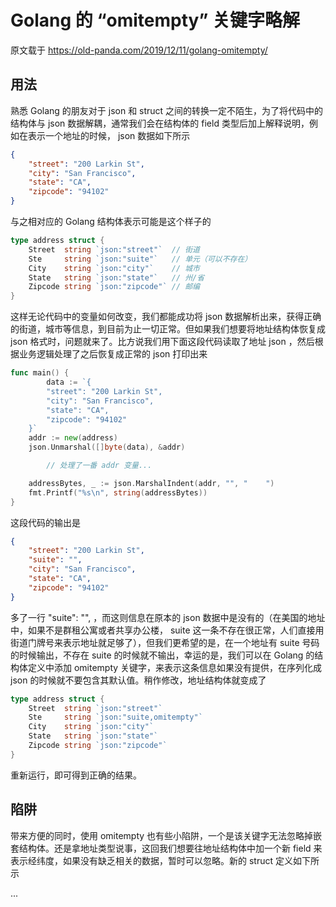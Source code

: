 # Golang 的 “omitempty” 关键字略解

原文载于 https://old-panda.com/2019/12/11/golang-omitempty/

## 用法

熟悉 Golang 的朋友对于 json 和 struct 之间的转换一定不陌生，为了将代码中的结构体与 json 数据解耦，通常我们会在结构体的 field 类型后加上解释说明，例如在表示一个地址的时候， json 数据如下所示

```json
{
    "street": "200 Larkin St",
    "city": "San Francisco",
    "state": "CA",
    "zipcode": "94102"
}
```

与之相对应的 Golang 结构体表示可能是这个样子的

```go
type address struct {
    Street  string `json:"street"`  // 街道
    Ste     string `json:"suite"`   // 单元（可以不存在）
    City    string `json:"city"`    // 城市
    State   string `json:"state"`   // 州/省
    Zipcode string `json:"zipcode"` // 邮编
}
```

这样无论代码中的变量如何改变，我们都能成功将 json 数据解析出来，获得正确的街道，城市等信息，到目前为止一切正常。但如果我们想要将地址结构体恢复成 json 格式时，问题就来了。比方说我们用下面这段代码读取了地址 json ，然后根据业务逻辑处理了之后恢复成正常的 json 打印出来

```go
func main() {
        data := `{
        "street": "200 Larkin St",
        "city": "San Francisco",
        "state": "CA",
        "zipcode": "94102"
    }`
    addr := new(address)
    json.Unmarshal([]byte(data), &addr)

        // 处理了一番 addr 变量...

    addressBytes, _ := json.MarshalIndent(addr, "", "    ")
    fmt.Printf("%s\n", string(addressBytes))
}
```

这段代码的输出是

```json
{
    "street": "200 Larkin St",
    "suite": "",
    "city": "San Francisco",
    "state": "CA",
    "zipcode": "94102"
}
```

多了一行 "suite": "", ，而这则信息在原本的 json 数据中是没有的（在美国的地址中，如果不是群租公寓或者共享办公楼， suite 这一条不存在很正常，人们直接用街道门牌号来表示地址就足够了），但我们更希望的是，在一个地址有 suite 号码的时候输出，不存在 suite 的时候就不输出，幸运的是，我们可以在 Golang 的结构体定义中添加 omitempty 关键字，来表示这条信息如果没有提供，在序列化成 json 的时候就不要包含其默认值。稍作修改，地址结构体就变成了

```go
type address struct {
    Street  string `json:"street"`
    Ste     string `json:"suite,omitempty"`
    City    string `json:"city"`
    State   string `json:"state"`
    Zipcode string `json:"zipcode"`
}
```

重新运行，即可得到正确的结果。

## 陷阱

带来方便的同时，使用 omitempty 也有些小陷阱，一个是该关键字无法忽略掉嵌套结构体。还是拿地址类型说事，这回我们想要往地址结构体中加一个新 field 来表示经纬度，如果没有缺乏相关的数据，暂时可以忽略。新的 struct 定义如下所示

...